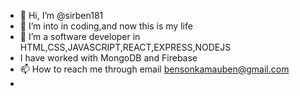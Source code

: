 - 👋 Hi, I’m @sirben181
- 👀 I’m into in coding,and now this is my life
- 🌱 I’m a software developer in HTML,CSS,JAVASCRIPT,REACT,EXPRESS,NODEJS
- I have worked with MongoDB and Firebase
- 📫 How to reach me through email bensonkamauben@gmail.com
- 

<!---
sirben181/sirben181 is a ✨ special ✨ repository because its `README.md` (this file) appears on your GitHub profile.
You can click the Preview link to take a look at your changes.
--->
